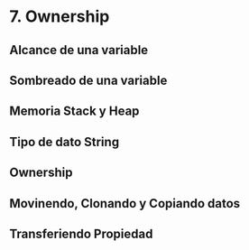 # 7. Ownership

## Alcance de una variable

## Sombreado de una variable

## Memoria Stack y Heap

## Tipo de dato String

## Ownership

## Movinendo, Clonando y Copiando datos

## Transferiendo Propiedad
